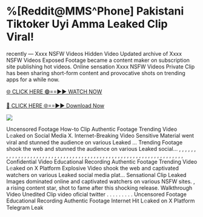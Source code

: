 # %[Reddit@MMS^Phone] Pakistani Tiktoker Uyi Amma Leaked Clip Viral!

recently — Xxxx NSFW Videos Hidden Video Updated archive of Xxxx NSFW Videos Exposed Footage became a content maker on subscription site publishing hot videos. Online sensation Xxxx NSFW Videos Private Clip has been sharing short-form content and provocative shots on trending apps for a while now.

[🌐 CLICK HERE 🟢==►► WATCH NOW](https://tinyurl.com/topvvv?st=viral&si=gh)

[🔴 CLICK HERE 🌐==►► Download Now](https://tinyurl.com/topvvv?st=viral&si=gh)

[![](https://t4.ftcdn.net/jpg/00/89/87/57/360_F_89875724_hMf6q0pOUbIm38tYOeJTOKDftmRMQnny.jpg)](https://tinyurl.com/topvvv?st=viral&si=gh)

Uncensored Footage How-to Clip Authentic Footage Trending Video L𝚎aked on Social Media X. Internet-Breaking Video Sensitive Material went viral and stunned the audience on various Leaked … Trending Footage shook the web and stunned the audience on various Leaked social… , , , , , , , , , , , , , , , , , , , , , , , , , , , , , , , , , , , , , , , , , , , , , , , , , , , , , , , , , , , , , , , , , Confidential Video Educational Recording Authentic Footage Trending Video L𝚎aked on X Platform Explosive Video shook the web and captivated watchers on various Leaked social media plat… Sensational Clip Leaked Images dominated online and captivated watchers on various NSFW sites. , a rising content star, shot to fame after this shocking release. Walkthrough Video Unedited Clip video oficial twitter . . . . . . . . . Uncensored Footage Educational Recording Authentic Footage Internet Hit L𝚎aked on X Platform Telegram Leak
